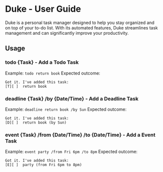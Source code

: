 # Duke - User Guide

Duke is a personal task manager designed to help you stay organized and on top of your to-do list. With its automated features, Duke streamlines task management and can significantly improve your productivity.

## Usage

### todo {Task} - Add a Todo Task
Example: `todo return book`
Expected outcome:
   ```
   Got it. I've added this task:
   [T][ ]  return book
   ```
   
### deadline {Task} /by {Date/Time} - Add a Deadline Task
Example: `deadline return book /by Sun`
Expected outcome:
   ```
   Got it. I've added this task:
   [D][ ]  return book (by Sun)
   ```

### event {Task} /from {Date/Time} /to {Date/Time} - Add a Event Task
Example: `event party /from Fri 6pm /to 8pm`
Expected outcome:
   ```
   Got it. I've added this task:
   [E][ ]  party (from Fri 6pm to 8pm)
   ```
   
   
